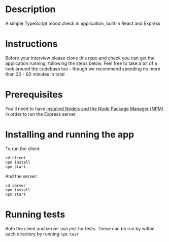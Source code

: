 # Description

A simple TypeScript mood check in application, built in React and Express

# Instructions

Before your interview please clone this repo and check you can get the application running, following the steps below. Feel free to take a bit of a look around the codebase too - though we recommend spending no more than 30 - 60 minutes in total

# Prerequisites

You'll need to have [installed Nodejs and the Node Package Manager (NPM)](https://developer.mozilla.org/en-US/docs/Learn/Server-side/Express_Nodejs/development_environment#installing_node) in order to run the Express server

# Installing and running the app

To run the client:

```
cd client
npm install
npm start
```

And the server:

```
cd server
npm install
npm start
```

# Running tests

Both the client and server use jest for tests. These can be run by within each directory by running `npm test`
